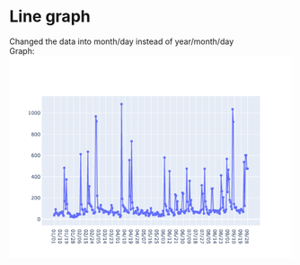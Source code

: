 # Line graph
Changed the data into month/day instead of year/month/day
<br> Graph: <br>
![Graph 1](images/fig.png)
